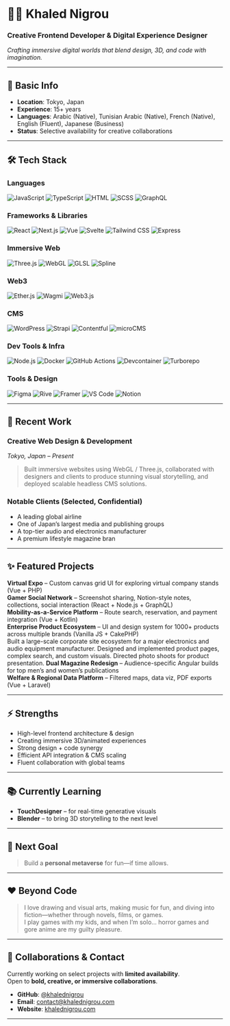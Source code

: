 # 👨‍💻 Khaled Nigrou

### Creative Frontend Developer & Digital Experience Designer  
*Crafting immersive digital worlds that blend design, 3D, and code with imagination.*

---

## 🧠 Basic Info
- **Location**: Tokyo, Japan  
- **Experience**: 15+ years  
- **Languages**: Arabic (Native), Tunisian Arabic (Native), French (Native), English (Fluent), Japanese (Business)  
- **Status**: Selective availability for creative collaborations

---

## 🛠️ Tech Stack

### Languages  
![JavaScript](https://img.shields.io/badge/-JavaScript-F7DF1E?logo=javascript&logoColor=black)
![TypeScript](https://img.shields.io/badge/-TypeScript-3178C6?logo=typescript&logoColor=white)
![HTML](https://img.shields.io/badge/-HTML5-E34F26?logo=html5&logoColor=white)
![SCSS](https://img.shields.io/badge/-SCSS-CC6699?logo=sass&logoColor=white)
![GraphQL](https://img.shields.io/badge/-GraphQL-E10098?logo=graphql&logoColor=white)

### Frameworks & Libraries  
![React](https://img.shields.io/badge/-React-61DAFB?logo=react&logoColor=black)
![Next.js](https://img.shields.io/badge/-Next.js-000000?logo=next.js)
![Vue](https://img.shields.io/badge/-Vue-4FC08D?logo=vue.js&logoColor=white)
![Svelte](https://img.shields.io/badge/-Svelte-FF3E00?logo=svelte&logoColor=white)
![Tailwind CSS](https://img.shields.io/badge/-Tailwind%20CSS-38B2AC?logo=tailwind-css&logoColor=white)
![Express](https://img.shields.io/badge/-Express-000000?logo=express)

### Immersive Web  
![Three.js](https://img.shields.io/badge/-Three.js-000000?logo=three.js)
![WebGL](https://img.shields.io/badge/-WebGL-990000?logo=webgl)
![GLSL](https://img.shields.io/badge/-GLSL-5566aa)
![Spline](https://img.shields.io/badge/-Spline-00B2FF)

### Web3  
![Ether.js](https://img.shields.io/badge/-Ether.js-5C1F9A)
![Wagmi](https://img.shields.io/badge/-Wagmi-1E1E1E)
![Web3.js](https://img.shields.io/badge/-Web3.js-F16822)

### CMS  
![WordPress](https://img.shields.io/badge/-WordPress-21759B?logo=wordpress&logoColor=white)
![Strapi](https://img.shields.io/badge/-Strapi-4945FF?logo=strapi&logoColor=white)
![Contentful](https://img.shields.io/badge/-Contentful-2478CC?logo=contentful&logoColor=white)
![microCMS](https://img.shields.io/badge/-microCMS-FF9800)

### Dev Tools & Infra  
![Node.js](https://img.shields.io/badge/-Node.js-339933?logo=node.js&logoColor=white)
![Docker](https://img.shields.io/badge/-Docker-2496ED?logo=docker&logoColor=white)
![GitHub Actions](https://img.shields.io/badge/-GitHub%20Actions-2088FF?logo=github-actions&logoColor=white)
![Devcontainer](https://img.shields.io/badge/-Devcontainer-007ACC)
![Turborepo](https://img.shields.io/badge/-Turborepo-1E1E1E)

### Tools & Design  
![Figma](https://img.shields.io/badge/-Figma-F24E1E?logo=figma&logoColor=white)
![Rive](https://img.shields.io/badge/-Rive-000000?logo=rive)
![Framer](https://img.shields.io/badge/-Framer-0055FF?logo=framer&logoColor=white)
![VS Code](https://img.shields.io/badge/-VSCode-007ACC?logo=visual-studio-code&logoColor=white)
![Notion](https://img.shields.io/badge/-Notion-000000?logo=notion)

---

## 🚀 Recent Work

### Creative Web Design & Development  
*Tokyo, Japan – Present*  
> Built immersive websites using WebGL / Three.js, collaborated with designers and clients to produce stunning visual storytelling, and deployed scalable headless CMS solutions.

### Notable Clients (Selected, Confidential)
- A leading global airline  
- One of Japan’s largest media and publishing groups  
- A top-tier audio and electronics manufacturer  
- A premium lifestyle magazine bran

---

## ✨ Featured Projects

**Virtual Expo** – Custom canvas grid UI for exploring virtual company stands (Vue + PHP)  
**Gamer Social Network** – Screenshot sharing, Notion-style notes, collections, social interaction (React + Node.js + GraphQL)  
**Mobility-as-a-Service Platform** – Route search, reservation, and payment integration (Vue + Kotlin)  
**Enterprise Product Ecosystem** – UI and design system for 1000+ products across multiple brands (Vanilla JS + CakePHP)  
Built a large-scale corporate site ecosystem for a major electronics and audio equipment manufacturer. Designed and implemented product pages, complex search, and custom visuals. Directed photo shoots for product presentation.
**Dual Magazine Redesign** – Audience-specific Angular builds for top men’s and women’s publications  
**Welfare & Regional Data Platform** – Filtered maps, data viz, PDF exports (Vue + Laravel)

---

## ⚡ Strengths
- High-level frontend architecture & design
- Creating immersive 3D/animated experiences
- Strong design + code synergy
- Efficient API integration & CMS scaling
- Fluent collaboration with global teams

---

## 📚 Currently Learning
- **TouchDesigner** – for real-time generative visuals  
- **Blender** – to bring 3D storytelling to the next level

---

## 🎯 Next Goal
> Build a **personal metaverse** for fun—if time allows.

---

## ❤️ Beyond Code
> I love drawing and visual arts, making music for fun, and diving into fiction—whether through novels, films, or games.  
> I play games with my kids, and when I’m solo… horror games and gore anime are my guilty pleasure.

---

## 🤝 Collaborations & Contact

Currently working on select projects with **limited availability**.  
Open to **bold, creative, or immersive collaborations**.

- **GitHub**: [@khalednigrou](https://github.com/khalednigrou)  
- **Email**: [contact@khalednigrou.com](mailto:contact@khalednigrou.com)  
- **Website**: [khalednigrou.com](https://khalednigrou.com)

---

